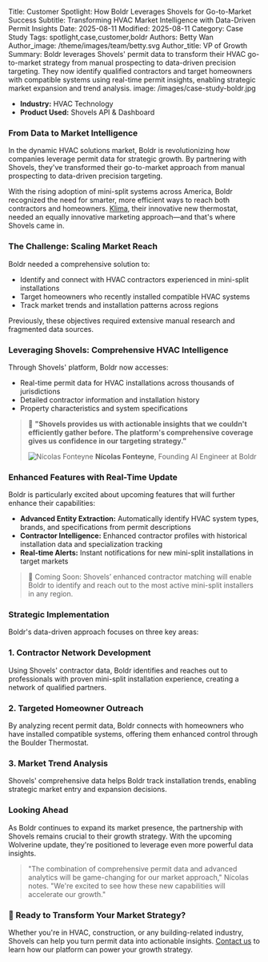 Title: Customer Spotlight: How Boldr Leverages Shovels for Go-to-Market Success
Subtitle: Transforming HVAC Market Intelligence with Data-Driven Permit Insights
Date: 2025-08-11
Modified: 2025-08-11
Category: Case Study
Tags: spotlight,case,customer,boldr
Authors: Betty Wan
Author_image: /theme/images/team/betty.svg
Author_title: VP of Growth
Summary: Boldr leverages Shovels' permit data to transform their HVAC go-to-market strategy from manual prospecting to data-driven precision targeting. They now identify qualified contractors and target homeowners with compatible systems using real-time permit insights, enabling strategic market expansion and trend analysis.
image: /images/case-study-boldr.jpg

* **Industry:** HVAC Technology
* **Product Used:** Shovels API & Dashboard


### From Data to Market Intelligence

In the dynamic HVAC solutions market, Boldr is revolutionizing how companies leverage permit data for strategic growth. By partnering with Shovels, they've transformed their go-to-market approach from manual prospecting to data-driven precision targeting.

With the rising adoption of mini-split systems across America, Boldr recognized the need for smarter, more efficient ways to reach both contractors and homeowners. [Klima](https://shopboldr.com/products/klima), their innovative new thermostat, needed an equally innovative marketing approach—and that's where Shovels came in.

### The Challenge: Scaling Market Reach
Boldr needed a comprehensive solution to:

- Identify and connect with HVAC contractors experienced in mini-split installations
- Target homeowners who recently installed compatible HVAC systems
- Track market trends and installation patterns across regions

Previously, these objectives required extensive manual research and fragmented data sources.

### Leveraging Shovels: Comprehensive HVAC Intelligence
Through Shovels' platform, Boldr now accesses:

- Real-time permit data for HVAC installations across thousands of jurisdictions
- Detailed contractor information and installation history
- Property characteristics and system specifications

> 💬 **"Shovels provides us with actionable insights that we couldn't efficiently gather before. The platform's comprehensive coverage gives us confidence in our targeting strategy."**
> 
> ![Nícolas Fonteyne](/images/case-nicolas-boldr.jpeg) **Nícolas Fonteyne**, Founding AI Engineer at Boldr
> 


### Enhanced Features with Real-Time Update
Boldr is particularly excited about upcoming features that will further enhance their capabilities:

* **Advanced Entity Extraction:** Automatically identify HVAC system types, brands, and specifications from permit descriptions
* **Contractor Intelligence:** Enhanced contractor profiles with historical installation data and specialization tracking
* **Real-time Alerts:** Instant notifications for new mini-split installations in target markets

> 📌 Coming Soon: Shovels’ enhanced contractor matching will enable Boldr to identify and reach out to the most active mini-split installers in any region.
> 


### Strategic Implementation
Boldr's data-driven approach focuses on three key areas:

### 1. **Contractor Network Development**

Using Shovels' contractor data, Boldr identifies and reaches out to professionals with proven mini-split installation experience, creating a network of qualified partners.

### 2. **Targeted Homeowner Outreach**

By analyzing recent permit data, Boldr connects with homeowners who have installed compatible systems, offering them enhanced control through the Boulder Thermostat.

### 3. **Market Trend Analysis**

Shovels' comprehensive data helps Boldr track installation trends, enabling strategic market entry and expansion decisions.


### Looking Ahead
As Boldr continues to expand its market presence, the partnership with Shovels remains crucial to their growth strategy. With the upcoming Wolverine update, they're positioned to leverage even more powerful data insights.

> "The combination of comprehensive permit data and advanced analytics will be game-changing for our market approach," Nícolas notes. "We're excited to see how these new capabilities will accelerate our growth."
> 

### 📣 Ready to Transform Your Market Strategy?

Whether you're in HVAC, construction, or any building-related industry, Shovels can help you turn permit data into actionable insights. [Contact us](https://www.shovels.ai/contact) to learn how our platform can power your growth strategy.